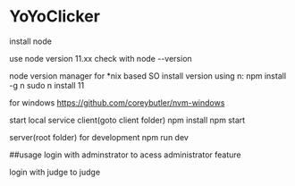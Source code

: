 # YoYoClicker

install node

use node version 11.xx
check with
node --version

node version manager
for *nix based SO install version using n: 
npm install -g n
sudo n install 11

for windows
https://github.com/coreybutler/nvm-windows


start local service
client(goto client folder)
npm install
npm start

server(root folder) for development
npm run dev


##usage
login with adminstrator
to acess administrator feature

login with judge to judge
